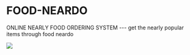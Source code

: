 # FOOD-NEARDO
ONLINE NEARLY FOOD ORDERING SYSTEM
--- get the nearly popular items through food neardo

![](https://github.com/ravihere/FOOD-NEARDO/blob/master/images/LogoImage.jpg)

